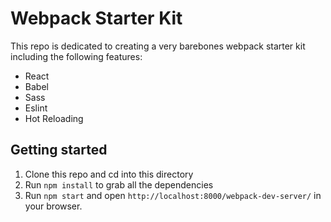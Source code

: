 # Webpack Starter Kit

This repo is dedicated to creating a very barebones webpack starter kit including the following features:

* React
* Babel
* Sass
* Eslint
* Hot Reloading

## Getting started

1. Clone this repo and cd into this directory
2. Run `npm install` to grab all the dependencies
3. Run `npm start` and open `http://localhost:8000/webpack-dev-server/` in your browser.
